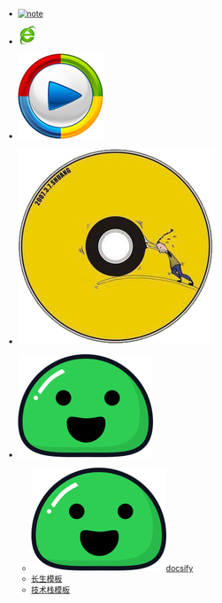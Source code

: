 - [![note](img\note.ico ':size=30 日常日记')](nav\nav-日常日记.md)

- [![tree-note](img\web.png ':size=30  零散记录')](nav\nav-零散记录.md)

- [![video](img\video.png ':size=30 视频收藏')](nav\nav-视频收藏.md) 

- [![software](img\software.png ':size=30 软件收集')](nav\nav-软件收集.md)

- ![docsify](img\docsify.svg ':size=30 docsify')
    - [![doc](img\docsify.svg ':size=20')docsify](https://docsify.js.org)
    - [长生模板](https://github.com/lavenderGirl/docsify)
    - [技术栈模板](https://github.com/Q-Angelo/Nodejs-Roadmap)

